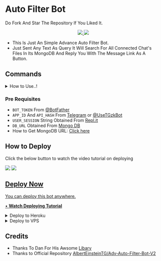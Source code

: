# Auto Filter Bot

Do Fork And Star The Repository If You Liked It.

<p align="center">
  <a href="https://github.com/tgbotsProject/Auto-Filter-Bot/fork">
    <img src="https://img.shields.io/github/forks/tgbotsProject/Auto-Filter-Bot?label=Fork&style=social">
    
  </a>
  <a href="https://github.com/tgbotsProject/Auto-Filter-Bot">
    <img src="https://img.shields.io/github/stars/tgbotsProject/Auto-Filter-Bot?style=social">
  </a>
</p>

- This Is Just An Simple Advance Auto Filter Bot.
- Just Sent Any Text As Query It Will Search For All Connected Chat's Files In Its MongoDB And Reply You With The Message Link As A Button.

## Commands

<details><summary>How to Use..!</summary>
<p>
<br>
• Add to any group and make admin.<br>
• Add to your channel as admin with full previlages

**Bot Commands (Works Only In Groups) :**


* `/add chat_id`<br>
     &nbsp;&nbsp;&nbsp;&nbsp;&nbsp;&nbsp;&nbsp;&nbsp;&nbsp;&nbsp;&nbsp;&nbsp;&nbsp;&nbsp;
OR
     &nbsp;&nbsp;&nbsp;&nbsp;&nbsp;&nbsp;&nbsp;&nbsp;&nbsp;&nbsp;&nbsp;&nbsp;&nbsp;&nbsp;- To establish a connection of group with a channel (Bot should be admin with full previlages in both group and channel)<br>
    &nbsp;&nbsp;&nbsp;&nbsp;&nbsp;`/add @Username`


* `/del chat_id`<br>
     &nbsp;&nbsp;&nbsp;&nbsp;&nbsp;&nbsp;&nbsp;&nbsp;&nbsp;&nbsp;&nbsp;&nbsp;&nbsp;&nbsp;
OR 
    &nbsp;&nbsp;&nbsp;&nbsp;&nbsp;&nbsp;&nbsp;&nbsp;&nbsp;&nbsp;&nbsp;&nbsp;&nbsp;&nbsp;- To delete a group's coneection with a channel (Use disable option from settigns pannel for disconnecting temporarily instead of deleteing)<br>
    &nbsp;&nbsp;&nbsp;&nbsp; `/del @Username`


* `/delall`&nbsp;&nbsp;&nbsp;&nbsp;&nbsp;&nbsp;&nbsp;&nbsp;&nbsp;&nbsp;&nbsp;&nbsp;&nbsp;&nbsp;&nbsp; - To delete all connections of a group and deletes all its file from DB
* `/settings`&nbsp;&nbsp;&nbsp;&nbsp;&nbsp;&nbsp;&nbsp;&nbsp;&nbsp;&nbsp;&nbsp; -  To disaply a Settings Pannel Instance which can be used to tweek bot's settings accordingly

 * Channel - Button will show you all the connected chats with the group along with there index buttons correspnding to there order for furthur controls...
 * Filter Types - Button will show you the 3 filter types available in bot... Pressing each buttons will either enable or disable them and this will take into action as soon as you use them...without the need of a restart....
 * Configure - Button will help you to change no. of pages/ buttons per page/ total result without acutally editing the repo... Also it provide option to Enable/Disable  showing Invite Link in each results
 * Status - Button will show the stats of your current group
</a>
</p>
</details>

### Pre Requisites 
- `BOT_TOKEN` From [@BotFather](http://telegram.dog/BotFather)
- `APP_ID` And `API_HASH` From [Telegram](https://my.telegram.org) or [@UseTGzkBot](http://telegram.dog/UseTGzkBot)
- `USER_SESSION` String Obtained From [Repl.it](https://replit.com/@ZauteKm/GenerateStringSession)
- `DB_URL` Obtained From [Mongo DB](http://mongodb.com)
- How to Get MongoDB URL: [Click here](https://youtu.be/nj-lJfkgb6w)

## How to Deploy
Click the below button to watch the video tutorial on deploying

<a href="https://youtu.be/dbUNznxWxVA"><img src="https://img.shields.io/badge/How%20To%20Deploy-blue.svg?logo=Youtube"></a>
<a href="https://youtu.be/dbUNznxWxVA"><img src="https://img.shields.io/youtube/views/dbUNznxWxVA?style=social">

## Deploy Now
You can deploy this bot anywhere.

• **[Watch Deploying Tutorial](https://youtu.be/dbUNznxWxVA)**

<details><summary>Deploy to Heroku</summary>
<p>
<br>

[![Deploy to Heroku](https://www.herokucdn.com/deploy/button.svg)](https://heroku.com/deploy?template=https://github.com/RoBoTz001/NEOAUTOFILETRBOTV2.0)

<a href="https://heroku.com/deploy?template=https://github.com/RoBoTz001/NEOAUTOFILETRBOTV2.0)
  <img src="https://www.herokucdn.com/deploy/button.svg" alt="Deploy">
</a>
</p>
</details>
<details><summary>Deploy to VPS</summary>
<p>
<pre>
git clone https://github.com/tgbotsProject/Auto-Filter-Bot
cd Auto-Filter-Bot
pip3 install -r requirements.txt
# Change The Vars Of bot/__init__.py File Accordingly
python3 -m bot
</pre>
</p>
</details>

## Credits

- Thanks To Dan For His Awsome [Libary](https://github.com/pyrogram/pyrogram)
- Thanks to Official Repository [AlbertEinsteinTG/Adv-Auto-Filter-Bot-V2](https://github.com/AlbertEinsteinTG)
